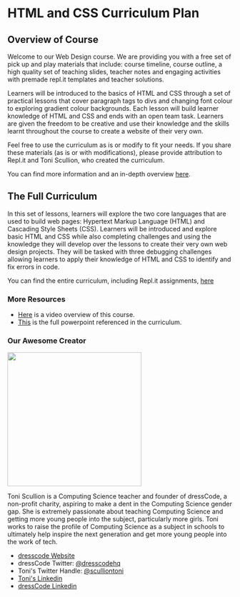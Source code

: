 # **HTML and CSS Curriculum Plan**



## **Overview of Course**
Welcome to our Web Design course. We are providing you with a free set of pick up and play materials that include: course timeline, course outline, a high quality set of teaching slides, teacher notes and engaging activities with premade repl.it templates and teacher solutions. 

Learners will be introduced to the basics of HTML and CSS through a set of practical lessons that cover paragraph tags to divs and changing font colour to exploring gradient colour backgrounds. Each lesson will build learner knowledge of HTML and CSS and ends with an open team task. Learners are given the freedom to be creative and use their knowledge and the skills learnt throughout the course to create a website of their very own.

Feel free to use the curriculum as is or modify to fit your needs. If you share these materials (as is or with modifications), please provide attribution to Repl.it and Toni Scullion, who created the curriculum.

You can find more information and an in-depth overview [here](https://docs.google.com/document/d/1EFIIbmNpNp0p1havMiwtRdBG0xqEZhtq3lyLVLumuYs/edit?usp=sharing).

## **The Full Curriculum**

In this set of lessons, learners will explore the two core languages that are used to build web pages: Hypertext Markup Language (HTML) and Cascading Style Sheets (CSS). Learners will be introduced and explore basic HTML and CSS while also completing challenges and using the knowledge they will develop over the lessons to create their very own web design projects. They will be tasked with three debugging challenges allowing learners to apply their knowledge of HTML and CSS to identify and fix errors in code.

You can find the entire curriculum, including Repl.it assignments, [here](https://docs.google.com/document/d/1AAjJcGtGXcP5xSJm3Bse33mgURKwmTrt9qV_5ZACvnA/edit?usp=sharing)

### **More Resources**

- [Here](https://drive.google.com/file/d/1TWvt2pVxi-DSjMbRxoz4ayym04llTr0n/view?usp=sharing) is a video overview of this course.
- [This](https://docs.google.com/presentation/d/1m2a0cbzz2hh9_A8U1ztuyoYuIc6eeTXSRAHd0ZT7-Y0/edit?usp=sharing) is the full powerpoint referenced in the curriculum.


### **Our Awesome Creator**

<img src="/images/curriculumImg/TScullion.jpg" width="300px"/>

Toni Scullion is a Computing Science teacher and founder of dressCode, a non-profit charity, aspiring to make a dent in the Computing Science gender gap. She is extremely passionate about teaching Computing Science and getting more young people into the subject, particularly more girls. Toni works to raise the profile of Computing Science as a subject in schools to ultimately help inspire the next generation and get more young people into the work of tech.

- [dresscode Website](https://www.dresscode.org.uk)
- dressCode Twitter: [@dresscodehq](https://twitter.com/dresscodehq)
- Toni's Twitter Handle: [@sculliontoni](https://twitter.com/sculliontoni)
- [Toni's Linkedin](https://linkedin.com/in/toni-scullion)
- [dressCode Linkedin](https://linkedin.com/company/dresscodehq)


